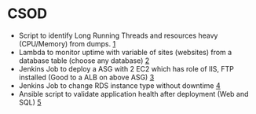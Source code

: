 # CSOD 

- Script to identify Long Running Threads and resources heavy (CPU/Memory) from dumps. [1](https://github.com/jaguwalapratik/csod-assignments/tree/master/a1)
- Lambda to monitor uptime with variable of sites (websites) from a database table (choose any database)  [2](https://github.com/jaguwalapratik/csod-assignments/tree/master/a2)
- Jenkins Job to deploy a ASG with 2 EC2 which has role of IIS, FTP installed (Good to a ALB on above ASG) [3](https://github.com/jaguwalapratik/csod-assignments/tree/master/a3)
- Jenkins Job to change RDS instance type without downtime [4](https://github.com/jaguwalapratik/csod-assignments/tree/master/a4)
- Ansible script to validate application health after deployment (Web and SQL) [5](https://github.com/jaguwalapratik/csod-assignments/tree/master/a5)
